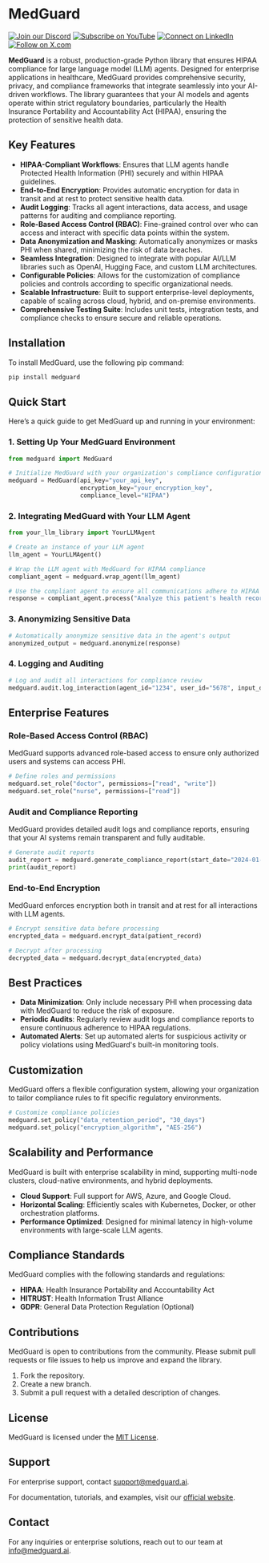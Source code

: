 
# MedGuard


[![Join our Discord](https://img.shields.io/badge/Discord-Join%20our%20server-5865F2?style=for-the-badge&logo=discord&logoColor=white)](https://discord.gg/agora-999382051935506503) [![Subscribe on YouTube](https://img.shields.io/badge/YouTube-Subscribe-red?style=for-the-badge&logo=youtube&logoColor=white)](https://www.youtube.com/@kyegomez3242) [![Connect on LinkedIn](https://img.shields.io/badge/LinkedIn-Connect-blue?style=for-the-badge&logo=linkedin&logoColor=white)](https://www.linkedin.com/in/kye-g-38759a207/) [![Follow on X.com](https://img.shields.io/badge/X.com-Follow-1DA1F2?style=for-the-badge&logo=x&logoColor=white)](https://x.com/kyegomezb)

**MedGuard** is a robust, production-grade Python library that ensures HIPAA compliance for large language model (LLM) agents. Designed for enterprise applications in healthcare, MedGuard provides comprehensive security, privacy, and compliance frameworks that integrate seamlessly into your AI-driven workflows. The library guarantees that your AI models and agents operate within strict regulatory boundaries, particularly the Health Insurance Portability and Accountability Act (HIPAA), ensuring the protection of sensitive health data.

## Key Features

- **HIPAA-Compliant Workflows**: Ensures that LLM agents handle Protected Health Information (PHI) securely and within HIPAA guidelines.
- **End-to-End Encryption**: Provides automatic encryption for data in transit and at rest to protect sensitive health data.
- **Audit Logging**: Tracks all agent interactions, data access, and usage patterns for auditing and compliance reporting.
- **Role-Based Access Control (RBAC)**: Fine-grained control over who can access and interact with specific data points within the system.
- **Data Anonymization and Masking**: Automatically anonymizes or masks PHI when shared, minimizing the risk of data breaches.
- **Seamless Integration**: Designed to integrate with popular AI/LLM libraries such as OpenAI, Hugging Face, and custom LLM architectures.
- **Configurable Policies**: Allows for the customization of compliance policies and controls according to specific organizational needs.
- **Scalable Infrastructure**: Built to support enterprise-level deployments, capable of scaling across cloud, hybrid, and on-premise environments.
- **Comprehensive Testing Suite**: Includes unit tests, integration tests, and compliance checks to ensure secure and reliable operations.
  
## Installation

To install MedGuard, use the following pip command:

```bash
pip install medguard
```

## Quick Start

Here’s a quick guide to get MedGuard up and running in your environment:

### 1. Setting Up Your MedGuard Environment

```python
from medguard import MedGuard

# Initialize MedGuard with your organization's compliance configuration
medguard = MedGuard(api_key="your_api_key", 
                    encryption_key="your_encryption_key", 
                    compliance_level="HIPAA")
```

### 2. Integrating MedGuard with Your LLM Agent

```python
from your_llm_library import YourLLMAgent

# Create an instance of your LLM agent
llm_agent = YourLLMAgent()

# Wrap the LLM agent with MedGuard for HIPAA compliance
compliant_agent = medguard.wrap_agent(llm_agent)

# Use the compliant agent to ensure all communications adhere to HIPAA guidelines
response = compliant_agent.process("Analyze this patient's health record and recommend treatment.")
```

### 3. Anonymizing Sensitive Data

```python
# Automatically anonymize sensitive data in the agent's output
anonymized_output = medguard.anonymize(response)
```

### 4. Logging and Auditing

```python
# Log and audit all interactions for compliance review
medguard.audit.log_interaction(agent_id="1234", user_id="5678", input_data="Patient data", output_data=response)
```

## Enterprise Features

### Role-Based Access Control (RBAC)

MedGuard supports advanced role-based access to ensure only authorized users and systems can access PHI.

```python
# Define roles and permissions
medguard.set_role("doctor", permissions=["read", "write"])
medguard.set_role("nurse", permissions=["read"])
```

### Audit and Compliance Reporting

MedGuard provides detailed audit logs and compliance reports, ensuring that your AI systems remain transparent and fully auditable.

```python
# Generate audit reports
audit_report = medguard.generate_compliance_report(start_date="2024-01-01", end_date="2024-01-31")
print(audit_report)
```

### End-to-End Encryption

MedGuard enforces encryption both in transit and at rest for all interactions with LLM agents.

```python
# Encrypt sensitive data before processing
encrypted_data = medguard.encrypt_data(patient_record)

# Decrypt after processing
decrypted_data = medguard.decrypt_data(encrypted_data)
```

## Best Practices

- **Data Minimization**: Only include necessary PHI when processing data with MedGuard to reduce the risk of exposure.
- **Periodic Audits**: Regularly review audit logs and compliance reports to ensure continuous adherence to HIPAA regulations.
- **Automated Alerts**: Set up automated alerts for suspicious activity or policy violations using MedGuard's built-in monitoring tools.

## Customization

MedGuard offers a flexible configuration system, allowing your organization to tailor compliance rules to fit specific regulatory environments.

```python
# Customize compliance policies
medguard.set_policy("data_retention_period", "30_days")
medguard.set_policy("encryption_algorithm", "AES-256")
```

## Scalability and Performance

MedGuard is built with enterprise scalability in mind, supporting multi-node clusters, cloud-native environments, and hybrid deployments.

- **Cloud Support**: Full support for AWS, Azure, and Google Cloud.
- **Horizontal Scaling**: Efficiently scales with Kubernetes, Docker, or other orchestration platforms.
- **Performance Optimized**: Designed for minimal latency in high-volume environments with large-scale LLM agents.

## Compliance Standards

MedGuard complies with the following standards and regulations:

- **HIPAA**: Health Insurance Portability and Accountability Act
- **HITRUST**: Health Information Trust Alliance
- **GDPR**: General Data Protection Regulation (Optional)

## Contributions

MedGuard is open to contributions from the community. Please submit pull requests or file issues to help us improve and expand the library.

1. Fork the repository.
2. Create a new branch.
3. Submit a pull request with a detailed description of changes.

## License

MedGuard is licensed under the [MIT License](LICENSE).

## Support

For enterprise support, contact [support@medguard.ai](mailto:support@medguard.ai).

For documentation, tutorials, and examples, visit our [official website](https://medguard.ai/docs).

## Contact

For any inquiries or enterprise solutions, reach out to our team at [info@medguard.ai](mailto:info@medguard.ai).
